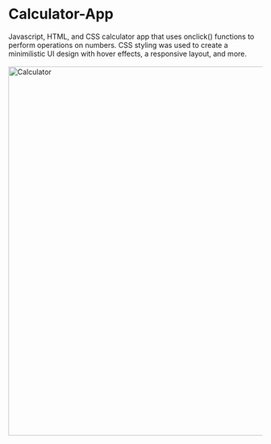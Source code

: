 # Calculator-App
Javascript, HTML, and CSS calculator app that uses onclick() functions to perform operations on numbers. CSS styling was used to create a minimilistic UI design with hover effects, a responsive layout, and more.
<br/>
<br>
<img alt="Calculator" width="730" src="https://i.ibb.co/p4xV7vM/calculator.png">
